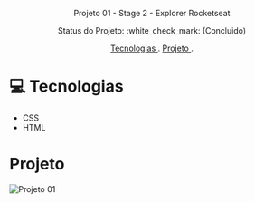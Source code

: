 <p align="center">Projeto 01 - Stage 2 - Explorer Rocketseat </p>

<p align="center"> Status do Projeto: :white_check_mark:  (Concluido) </p>

<p align="center">
  <a href="#Tecnologias"> Tecnologias </a> .
  <a href="#Projeto"> Projeto </a>.

</p>

# :computer: Tecnologias
- CSS
- HTML


# Projeto


![Projeto 01 ](https://user-images.githubusercontent.com/75194076/183528188-d7097186-4e6c-42ba-bd2c-291122768eaf.jpg)



 
